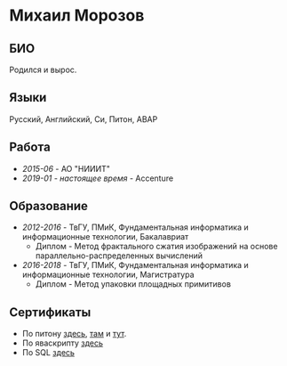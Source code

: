# Михаил Морозов
## БИО
Родился и вырос.
## Языки
Русский, Английский, Си, Питон, ABAP
## Работа
* _2015-06_ - АО "НИИИТ"
* _2019-01 - настоящее время_ - Accenture
## Образование
* _2012-2016_ - ТвГУ, ПМиК, Фундаментальная информатика и информационные технологии, Бакалавриат
  * Диплом - Метод фрактального сжатия изображений на основе параллельно-распределенных вычислений
* _2016-2018_ - ТвГУ, ПМиК, Фундаментальная информатика и информационные технологии, Магистратура
  * Диплом - Метод упаковки площадных примитивов
## Сертификаты
* По питону [здесь](https://stepik.org/cert/850854), [там](https://stepik.org/cert/1580732) и [тут](https://stepik.org/cert/1613996).
* По яваскрипту [здесь](https://stepik.org/cert/63416)
* По SQL [здесь](https://stepik.org/cert/1380652)
